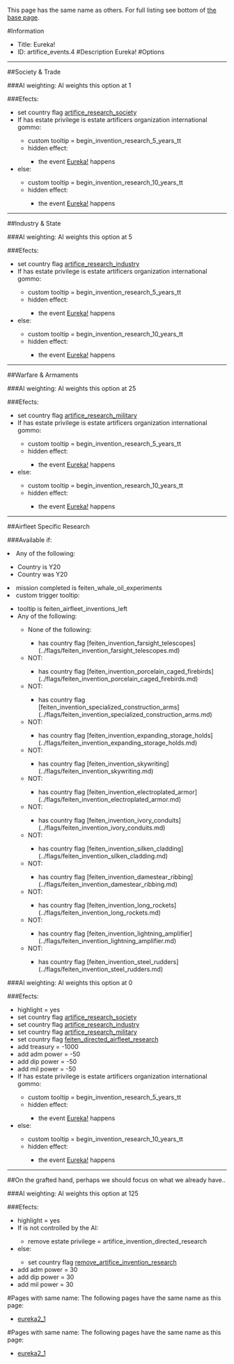 This page has the same name as others. For full listing see bottom of [the base page](.md).

#Information
 - Title: Eureka!
 - ID: artifice_events.4
#Description
Eureka!
#Options

___
##Society & Trade

###AI weighting:
AI weights this option at 1


###Efects:<ul><li>set country flag [artifice_research_society](../flags/artifice_research_society.md)</li><li>If has estate privilege is estate artificers organization international gommo:</li><ul><li>custom tooltip = begin_invention_research_5_years_tt</li><li>hidden effect:</li><ul><li>the event [Eureka!](../events/eureka.md) happens</li></ul></ul><li>else:</li><ul><li>custom tooltip = begin_invention_research_10_years_tt</li><li>hidden effect:</li><ul><li>the event [Eureka!](../events/eureka.md) happens</li></ul></ul></ul>

___
##Industry & State

###AI weighting:
AI weights this option at 5


###Efects:<ul><li>set country flag [artifice_research_industry](../flags/artifice_research_industry.md)</li><li>If has estate privilege is estate artificers organization international gommo:</li><ul><li>custom tooltip = begin_invention_research_5_years_tt</li><li>hidden effect:</li><ul><li>the event [Eureka!](../events/eureka.md) happens</li></ul></ul><li>else:</li><ul><li>custom tooltip = begin_invention_research_10_years_tt</li><li>hidden effect:</li><ul><li>the event [Eureka!](../events/eureka.md) happens</li></ul></ul></ul>

___
##Warfare & Armaments

###AI weighting:
AI weights this option at 25


###Efects:<ul><li>set country flag [artifice_research_military](../flags/artifice_research_military.md)</li><li>If has estate privilege is estate artificers organization international gommo:</li><ul><li>custom tooltip = begin_invention_research_5_years_tt</li><li>hidden effect:</li><ul><li>the event [Eureka!](../events/eureka.md) happens</li></ul></ul><li>else:</li><ul><li>custom tooltip = begin_invention_research_10_years_tt</li><li>hidden effect:</li><ul><li>the event [Eureka!](../events/eureka.md) happens</li></ul></ul></ul>

___
##Airfleet Specific Research

###Available if:
<li>Any of the following:</li><ul><li>Country is Y20</li><li>Country was Y20</li></ul><li>mission completed is feiten_whale_oil_experiments</li><li>custom trigger tooltip:</li><ul><li>tooltip is feiten_airfleet_inventions_left</li><li>Any of the following:</li><ul><li>None of the following:</li><ul><li>has country flag [feiten_invention_farsight_telescopes](../flags/feiten_invention_farsight_telescopes.md)</li></ul><li>NOT:</li><ul><li>has country flag [feiten_invention_porcelain_caged_firebirds](../flags/feiten_invention_porcelain_caged_firebirds.md)</li></ul><li>NOT:</li><ul><li>has country flag [feiten_invention_specialized_construction_arms](../flags/feiten_invention_specialized_construction_arms.md)</li></ul><li>NOT:</li><ul><li>has country flag [feiten_invention_expanding_storage_holds](../flags/feiten_invention_expanding_storage_holds.md)</li></ul><li>NOT:</li><ul><li>has country flag [feiten_invention_skywriting](../flags/feiten_invention_skywriting.md)</li></ul><li>NOT:</li><ul><li>has country flag [feiten_invention_electroplated_armor](../flags/feiten_invention_electroplated_armor.md)</li></ul><li>NOT:</li><ul><li>has country flag [feiten_invention_ivory_conduits](../flags/feiten_invention_ivory_conduits.md)</li></ul><li>NOT:</li><ul><li>has country flag [feiten_invention_silken_cladding](../flags/feiten_invention_silken_cladding.md)</li></ul><li>NOT:</li><ul><li>has country flag [feiten_invention_damestear_ribbing](../flags/feiten_invention_damestear_ribbing.md)</li></ul><li>NOT:</li><ul><li>has country flag [feiten_invention_long_rockets](../flags/feiten_invention_long_rockets.md)</li></ul><li>NOT:</li><ul><li>has country flag [feiten_invention_lightning_amplifier](../flags/feiten_invention_lightning_amplifier.md)</li></ul><li>NOT:</li><ul><li>has country flag [feiten_invention_steel_rudders](../flags/feiten_invention_steel_rudders.md)</li></ul></ul></ul>

###AI weighting:
AI weights this option at 0


###Efects:<ul><li>highlight = yes</li><li>set country flag [artifice_research_society](../flags/artifice_research_society.md)</li><li>set country flag [artifice_research_industry](../flags/artifice_research_industry.md)</li><li>set country flag [artifice_research_military](../flags/artifice_research_military.md)</li><li>set country flag [feiten_directed_airfleet_research](../flags/feiten_directed_airfleet_research.md)</li><li>add treasury = -1000</li><li>add adm power = -50</li><li>add dip power = -50</li><li>add mil power = -50</li><li>If has estate privilege is estate artificers organization international gommo:</li><ul><li>custom tooltip = begin_invention_research_5_years_tt</li><li>hidden effect:</li><ul><li>the event [Eureka!](../events/eureka.md) happens</li></ul></ul><li>else:</li><ul><li>custom tooltip = begin_invention_research_10_years_tt</li><li>hidden effect:</li><ul><li>the event [Eureka!](../events/eureka.md) happens</li></ul></ul></ul>

___
##On the grafted hand, perhaps we should focus on what we already have..

###AI weighting:
AI weights this option at 125


###Efects:<ul><li>highlight = yes</li><li>If is not controlled by the AI:</li><ul><li>remove estate privilege = artifice_invention_directed_research</li></ul><li>else:</li><ul><li>set country flag [remove_artifice_invention_research](../flags/remove_artifice_invention_research.md)</li></ul><li>add adm power = 30</li><li>add dip power = 30</li><li>add mil power = 30</li></ul>


#Pages with same name:
The following pages have the same name as this page:
 - [eureka2_1](eureka2_1.md)


#Pages with same name:
The following pages have the same name as this page:
 - [eureka2_1](eureka2_1.md)

